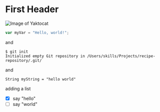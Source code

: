 # First Header
![Image of Yaktocat](https://octodex.github.com/images/yaktocat.png)

``` javascript
var myVar = "Hello, world!";
```
and
```
$ git init
Initialized empty Git repository in /Users/skills/Projects/recipe-repository/.git/
```

and 

```
String myString = "hello world"
```

adding a list
- [x] say "hello"
- [ ] say "world"

